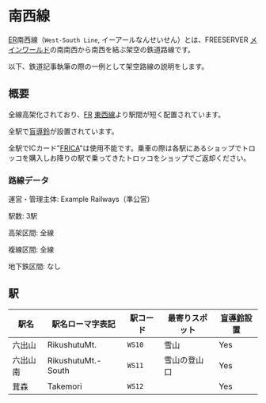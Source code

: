 # 南西線

[ER](/transports/train/example/)南西線（`West-South Line`, イーアールなんせいせん）とは、FREESERVER [メインワールド](/world/main/)の南南西から南西を結ぶ架空の鉄道路線です。

以下、鉄道記事執筆の際の一例として架空路線の説明をします。

## 概要

全線高架化されており、[FR](/transports/train/fr/) [東西線](/transports/train/fr/ew)より駅間が短く配置されています。

全駅で[盲導鈴](/transports/train/guide-bell)が設置されています。

全駅でICカード"[FRICA](/item/frica)"は使用不能です。乗車の際は各駅にあるショップでトロッコを購入しお降りの駅で乗ってきたトロッコをショップでご返却ください。

### 路線データ

運営・管理主体: Example Railways（準公営）

駅数: 3駅

高架区間: 全線

複線区間: 全線

地下鉄区間: なし

## 駅

|駅名|駅名ローマ字表記|駅コード|最寄りスポット|[盲導鈴](/transports/train/guide-bell)設置|
|---|---|---|---|---|
|六出山|RikushutuMt.|`WS10`|雪山|Yes|
|六出山南|RikushutuMt.-South|`WS11`|雪山の登山口|Yes|
|茸森|Takemori|`WS12`||Yes|
